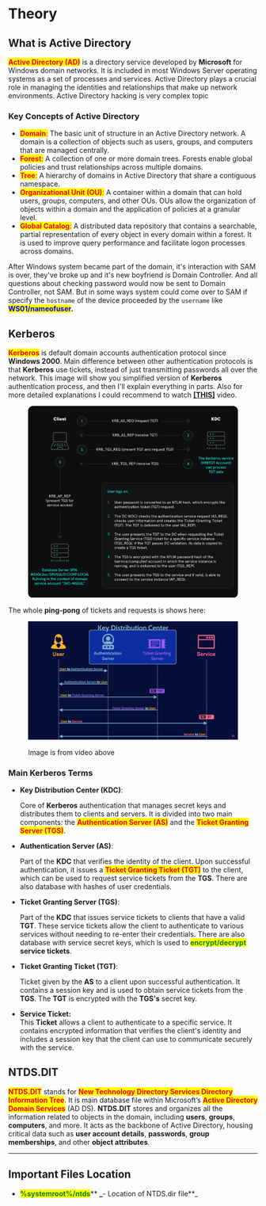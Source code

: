 # Theory

## What is Active Directory

<mark style="color:red;">**Active Directory (AD)**</mark> is a directory service developed by **Microsoft** for Windows domain networks. It is included in most Windows Server operating systems as a set of processes and services. Active Directory plays a crucial role in managing the identities and relationships that make up network environments. Active Directory hacking is very complex topic

### Key Concepts of Active Directory

* <mark style="color:red;">**Domain**</mark><mark style="color:red;">:</mark> The basic unit of structure in an Active Directory network. A domain is a collection of objects such as users, groups, and computers that are managed centrally.
* <mark style="color:red;">**Forest**</mark><mark style="color:red;">:</mark> A collection of one or more domain trees. Forests enable global policies and trust relationships across multiple domains.
* <mark style="color:red;">**Tree**</mark><mark style="color:red;">:</mark> A hierarchy of domains in Active Directory that share a contiguous namespace.
* <mark style="color:red;">**Organizational Unit (OU)**</mark><mark style="color:red;">:</mark> A container within a domain that can hold users, groups, computers, and other OUs. OUs allow the organization of objects within a domain and the application of policies at a granular level.
* <mark style="color:red;">**Global Catalog**</mark><mark style="color:red;">:</mark> A distributed data repository that contains a searchable, partial representation of every object in every domain within a forest. It is used to improve query performance and facilitate logon processes across domains.

After Windows system became part of the domain, it's interaction with SAM is over, they've broke up and it's new boyfriend is Domain Controller. And all questions about checking password would now be sent to Domain Controller, not SAM.  But in some ways system could come over to SAM if specify the `hostname` of the device proceeded by the `username` like <mark style="color:blue;">**WS01/nameofuser**</mark>**.**&#x20;

## Kerberos

<mark style="color:red;">**Kerberos**</mark> is default domain accounts authentication protocol since **Windows 2000**. Main difference between other authentication protocols is that **Kerberos** use tickets, instead of just transmitting passwords all over the network. This image will show you simplified version of **Kerberos** authentication process, and then I'll explain everything in parts. Also for more detailed explanations I could recommend to watch [**\[THIS\]**](https://youtu.be/5N242XcKAsM?t=870) video.

<figure><img src="../../.gitbook/assets/kerb_auth_image.png" alt=""><figcaption></figcaption></figure>

The whole **ping-pong** of tickets and requests is shows here:

<figure><img src="../../.gitbook/assets/Screenshot_2024-06-28_20_59_14.png" alt=""><figcaption><p>Image is from video above</p></figcaption></figure>

### Main Kerberos Terms

*   **Key Distribution Center (KDC)**:

    Core of **Kerberos** authentication that manages secret keys and distributes them to clients and servers. It is divided into two main components: the <mark style="color:red;">**Authentication Server (AS)**</mark> and the <mark style="color:red;">**T**</mark><mark style="color:red;">**icket Granting Server (TGS)**</mark>.
*   **Authentication Server (AS)**:

    Part of the **KDC** that verifies the identity of the client. Upon successful authentication, it issues a <mark style="color:red;">**Ticket Granting Ticket (TGT)**</mark> to the client, which can be used to request service tickets from the **TGS**. There are also database with hashes of user credentials.
*   **Ticket Granting Server (TGS)**:

    Part of the **KDC** that issues service tickets to clients that have a valid **TGT**. These service tickets allow the client to authenticate to various services without needing to re-enter their credentials. There are also database with service secret keys, which is used to <mark style="color:green;">**encrypt/decrypt**</mark> **service tickets**.
*   **Ticket Granting Ticket (TGT)**:

    Ticket given by the **AS** to a client upon successful authentication. It contains a session key and is used to obtain service tickets from the **TGS**. The **TGT** is encrypted with the **TGS's** secret key.
* **Service Ticket:** \
  This **Ticket** allows a client to authenticate to a specific service. It contains encrypted information that verifies the client's identity and includes a session key that the client can use to communicate securely with the service.

## NTDS.DIT

<mark style="color:red;">**NTDS.DIT**</mark> stands for <mark style="color:red;">**New Technology Directory Services Directory Information Tree**</mark>. It is main database file within Microsoft’s <mark style="color:red;">**Active Directory Domain Services**</mark> (AD DS). **NTDS.DIT** stores and organizes all the information related to objects in the domain, including **users**, **groups**, **computers**, and more. It acts as the backbone of Active Directory, housing critical data such as **user account details**, **passwords**, **group memberships**, and other **object attributes**.

***

## Important Files Location

* <mark style="color:green;">**%systemroot%/ntds**</mark>** **_**- Location of NTDS.dir file**_

